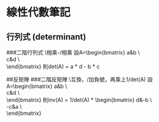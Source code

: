 # 線性代數筆記

## 行列式 (determinant)
###二階行列式
\相乘-/相乘
設A=\begin{bmatrix}
	  a&b \\\
	  c&d \\\
	\end{bmatrix}
則det(A) = a * d - b * c

##反矩陣
###二階反矩陣
\互換，/加負號，再乘上1/det(A)
設A=\begin{bmatrix}
	  a&b \\\
	  c&d \\\
	\end{bmatrix}
則inv(A) = 1/det(A) * \begin{bmatrix}
	  d&-b \\\
	  -c&a \\\
	\end{bmatrix}